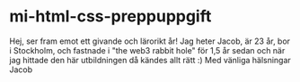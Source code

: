 # mi-html-css-preppuppgift
 Hej, ser fram emot ett givande och lärorikt år!
 Jag heter Jacob, är 23 år, bor i Stockholm, och fastnade i "the web3 rabbit hole" för 1,5 år sedan och när jag hittade den här utbildningen då kändes allt rätt :)
 Med vänliga hälsningar
 Jacob
